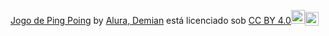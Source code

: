 <p xmlns:cc="http://creativecommons.org/ns#" xmlns:dct="http://purl.org/dc/terms/"><a property="dct:title" rel="cc:attributionURL" href="https://editor.p5js.org/guizzmoW1D0/full/4vTR8Pfb6">Jogo de Ping Poing</a> by <a rel="cc:attributionURL dct:creator" property="cc:attributionName" href="https://github.com/guizzmoW1D0">Alura, Demian</a> está licenciado sob <a href="https://creativecommons.org/licenses/by/4.0/?ref=chooser-v1" target="_ em branco" rel="licença noopener noreferrer" style="display:inline-block;" >CC BY 4.0<img style="height:22px!important; margem esquerda: 3px; alinhamento vertical: texto inferior;" src="https://mirrors.creativecommons.org/presskit/icons/cc.svg?ref=chooser-v1" alt=""><img style="height:22px!important; margem esquerda: 3px; vertical-align:text-bottom;" src="https://mirrors.creativecommons.org/presskit/icons/by.svg?ref=chooser-v1" alt=""></a></p>
